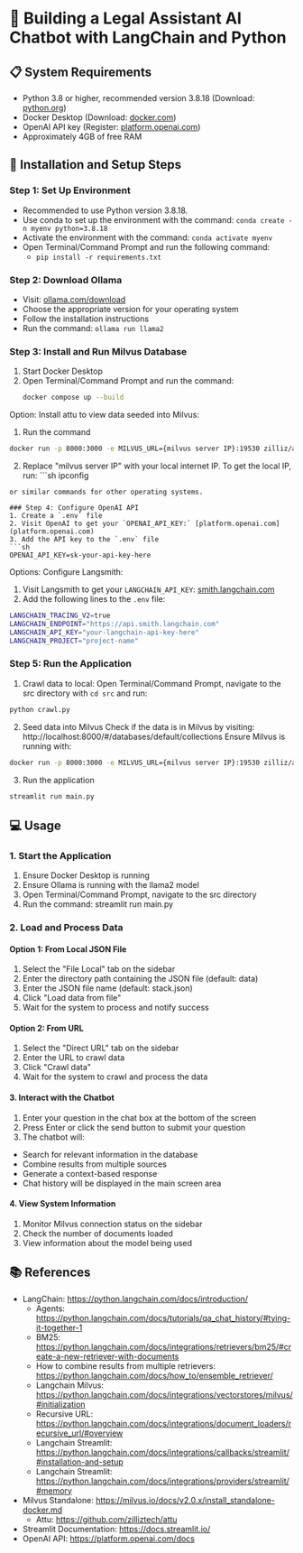 # 🤖 Building a Legal Assistant AI Chatbot with LangChain and Python

## 📋 System Requirements

- Python 3.8 or higher, recommended version 3.8.18 (Download: [python.org](https://www.python.org/downloads/))
- Docker Desktop (Download: [docker.com](https://www.docker.com/products/docker-desktop/))
- OpenAI API key (Register: [platform.openai.com](https://platform.openai.com/api-keys))
- Approximately 4GB of free RAM

## 🚀 Installation and Setup Steps

### Step 1: Set Up Environment

- Recommended to use Python version 3.8.18.
- Use conda to set up the environment with the command: `conda create -n myenv python=3.8.18`
- Activate the environment with the command: `conda activate myenv`
- Open Terminal/Command Prompt and run the following command:
  - `pip install -r requirements.txt`

### Step 2: Download Ollama

- Visit: [ollama.com/download](https://ollama.com/download)
- Choose the appropriate version for your operating system
- Follow the installation instructions
- Run the command: `ollama run llama2`

### Step 3: Install and Run Milvus Database

1. Start Docker Desktop
2. Open Terminal/Command Prompt and run the command:
   ```sh
   docker compose up --build
   ```

Option: Install attu to view data seeded into Milvus:
  1. Run the command
   ```sh
   docker run -p 8000:3000 -e MILVUS_URL={milvus server IP}:19530 zilliz/attu:v2.4
   ```
   2. Replace "milvus server IP" with your local internet IP. To get the local IP, run:
    ```sh
   ipconfig
   ```
   or similar commands for other operating systems.

### Step 4: Configure OpenAI API
1. Create a `.env` file
2. Visit OpenAI to get your `OPENAI_API_KEY:` [platform.openai.com](platform.openai.com)
3. Add the API key to the `.env` file
```sh
OPENAI_API_KEY=sk-your-api-key-here
```
Options: Configure Langsmith:
1. Visit Langsmith to get your `LANGCHAIN_API_KEY`: [smith.langchain.com](smith.langchain.com)
2. Add the following lines to the `.env` file:
```sh
LANGCHAIN_TRACING_V2=true
LANGCHAIN_ENDPOINT="https://api.smith.langchain.com"
LANGCHAIN_API_KEY="your-langchain-api-key-here"
LANGCHAIN_PROJECT="project-name"
```

### Step 5: Run the Application
1. Crawl data to local: Open Terminal/Command Prompt, navigate to the src directory with `cd src` and run:
```sh
python crawl.py
```
2. Seed data into Milvus
Check if the data is in Milvus by visiting: http://localhost:8000/#/databases/default/collections Ensure Milvus is running with:
```sh
docker run -p 8000:3000 -e MILVUS_URL={milvus server IP}:19530 zilliz/attu:v2.4
```
3. Run the application
```sh 
streamlit run main.py
```
## 💻 Usage
### 1. Start the Application
1. Ensure Docker Desktop is running
2. Ensure Ollama is running with the llama2 model
3. Open Terminal/Command Prompt, navigate to the src directory
4. Run the command: streamlit run main.py
### 2. Load and Process Data
#### Option 1: From Local JSON File

1. Select the "File Local" tab on the sidebar
2. Enter the directory path containing the JSON file (default: data)
3. Enter the JSON file name (default: stack.json)
4. Click "Load data from file"
5. Wait for the system to process and notify success
#### Option 2: From URL

1. Select the "Direct URL" tab on the sidebar
2. Enter the URL to crawl data
3. Click "Crawl data"
4. Wait for the system to crawl and process the data
#### 3. Interact with the Chatbot
1. Enter your question in the chat box at the bottom of the screen
2. Press Enter or click the send button to submit your question
3. The chatbot will:
- Search for relevant information in the database
- Combine results from multiple sources
- Generate a context-based response
- Chat history will be displayed in the main screen area
#### 4. View System Information
1. Monitor Milvus connection status on the sidebar
2. Check the number of documents loaded
3. View information about the model being used
## 📚 References
- LangChain: https://python.langchain.com/docs/introduction/
  - Agents: https://python.langchain.com/docs/tutorials/qa_chat_history/#tying-it-together-1
  - BM25: https://python.langchain.com/docs/integrations/retrievers/bm25/#create-a-new-retriever-with-documents
  - How to combine results from multiple retrievers: https://python.langchain.com/docs/how_to/ensemble_retriever/
  - Langchain Milvus: https://python.langchain.com/docs/integrations/vectorstores/milvus/#initialization
  - Recursive URL: https://python.langchain.com/docs/integrations/document_loaders/recursive_url/#overview
  - Langchain Streamlit: https://python.langchain.com/docs/integrations/callbacks/streamlit/#installation-and-setup
  - Langchain Streamlit: https://python.langchain.com/docs/integrations/providers/streamlit/#memory
- Milvus Standalone: https://milvus.io/docs/v2.0.x/install_standalone-docker.md
  - Attu: https://github.com/zilliztech/attu
- Streamlit Documentation: https://docs.streamlit.io/
- OpenAI API: https://platform.openai.com/docs
